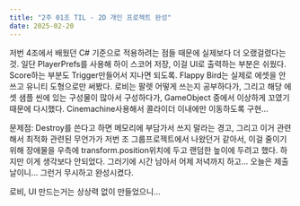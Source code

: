 ```yaml
---
title: "2주 01조 TIL - 2D 개인 프로젝트 완성"
date: 2025-02-20
---
```


저번 4조에서 배웠던 C# 기준으로 적용하려는 점들 때문에 실제보다 더 오랬걸렸다는 것. 
일단 PlayerPrefs를 사용해 하이 스코어 저장, 이걸 UI로 출력하는 부분은 쉬웠다. Score하는 부분도 Trigger만들어서 지나면 되도록. 
Flappy Bird는 실제로 에셋을 안쓰고 유니티 도형으로만 써봤다.
로비는 팔렛 어떻게 쓰는지 공부하다가, 그리고 해당 에셋 샘플 씬에 있는 구성물이 많아서 구성하다가, GameObject 중에서 이상하게 꼬였기 때문에 다시했다. 
Cinemachine사용해서 콜라이더 이내에만 이동하도록 구현... 

문제점:
Destroy를 쓴다고 하면 메모리에 부담가서 쓰지 말라는 경고, 그리고 이거 관련해서 최적화 관련된 무언가가 저번 조 그룹프로젝트에서 나왔던거 같아서, 이걸 줄이기 위해 장애물을 우측에 transform.position위치에 두고 랜덤한 높이에 두려고 했다. 
하지만 이게 생각보다 안되었다. 그러기에 시간 남아서 어제 저녁까지 하고... 오늘은 제출날이니... 그런거 무시하고 완성시켰다. 

로비, UI 만드는거는 상상력 없이 만들었으니... 
